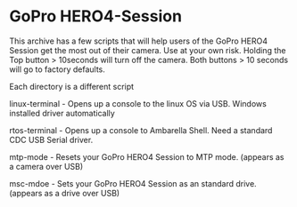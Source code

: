 # GoPro HERO4-Session
This archive has a few scripts that will help users of the GoPro HERO4 Session get the most out of their camera. Use at your own risk. 
Holding the Top button > 10seconds will turn off the camera. 
Both buttons > 10 seconds will go to factory defaults.

Each directory is a different script

linux-terminal - Opens up a console to the linux OS via USB. Windows installed driver automatically

rtos-terminal - Opens up a console to Ambarella Shell. Need a standard CDC USB Serial driver.

mtp-mode - Resets your GoPro HERO4 Session to MTP mode. (appears as a camera over USB)

msc-mdoe - Sets your GoPro HERO4 Session as an standard drive. (appears as a drive over USB)

